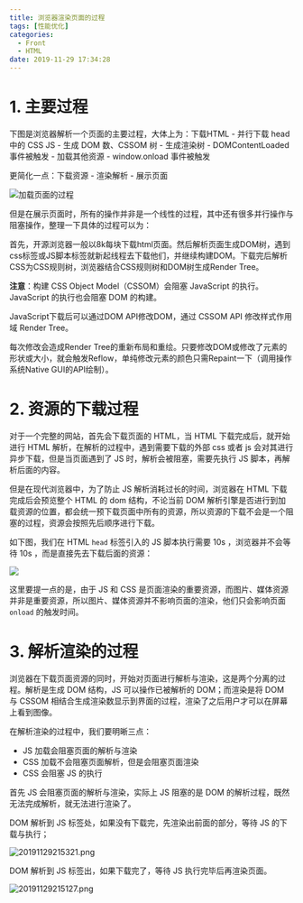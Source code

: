 ```yaml
---
title: 浏览器渲染页面的过程
tags: [性能优化]
categories:
  - Front
  - HTML
date: 2019-11-29 17:34:28
---
```


# 1. 主要过程

下图是浏览器解析一个页面的主要过程，大体上为：下载HTML - 并行下载 head 中的 CSS JS - 生成 DOM 数、CSSOM 树 - 生成渲染树 - DOMContentLoaded 事件被触发 - 加载其他资源 - window.onload 事件被触发

更简化一点：下载资源 - 渲染解析 - 展示页面

![加载页面的过程](http://img.cdn.esunr.xyz/markdown/20191129173553.png)

但是在展示页面时，所有的操作并非是一个线性的过程，其中还有很多并行操作与阻塞操作，整理一下具体的过程可以为：

首先，开源浏览器一般以8k每块下载html页面。然后解析页面生成DOM树，遇到css标签或JS脚本标签就新起线程去下载他们，并继续构建DOM。下载完后解析CSS为CSS规则树，浏览器结合CSS规则树和DOM树生成Render Tree。

**注意**：构建 CSS Object Model（CSSOM）会阻塞 JavaScript 的执行。JavaScript 的执行也会阻塞 DOM 的构建。 

JavaScript下载后可以通过DOM API修改DOM，通过 CSSOM API 修改样式作用域 Render Tree。

每次修改会造成Render Tree的重新布局和重绘。只要修改DOM或修改了元素的形状或大小，就会触发Reflow，单纯修改元素的颜色只需Repaint一下（调用操作系统Native GUI的API绘制）。

# 2. 资源的下载过程

对于一个完整的网站，首先会下载页面的 HTML，当 HTML 下载完成后，就开始进行 HTML 解析，在解析的过程中，遇到需要下载的外部 css 或者 js 会对其进行异步下载，但是当页面遇到了 JS 时，解析会被阻塞，需要先执行 JS 脚本，再解析后面的内容。

但是在现代浏览器中，为了防止 JS 解析消耗过长的时间，浏览器在 HTML 下载完成后会预览整个 HTML 的 dom 结构，不论当前 DOM 解析引擎是否进行到加载资源的位置，都会统一预下载页面中所有的资源，所以资源的下载不会是一个阻塞的过程，资源会按照先后顺序进行下载。

如下图，我们在 HTML `head` 标签引入的 JS 脚本执行需要 10s ，浏览器并不会等待 10s ，而是直接先去下载后面的资源：

![](http://img.cdn.esunr.xyz/markdown/20191129213447.png)

这里要提一点的是，由于 JS 和 CSS 是页面渲染的重要资源，而图片、媒体资源并非是重要资源，所以图片、媒体资源并不影响页面的渲染，他们只会影响页面 `onload` 的触发时间。

# 3. 解析渲染的过程

浏览器在下载页面资源的同时，开始对页面进行解析与渲染，这是两个分离的过程。解析是生成 DOM 结构，JS 可以操作已被解析的 DOM；而渲染是将 DOM 与 CSSOM 相结合生成渲染数显示到界面的过程，渲染了之后用户才可以在屏幕上看到图像。

在解析渲染的过程中，我们要明晰三点：

- JS 加载会阻塞页面的解析与渲染
- CSS 加载不会阻塞页面解析，但是会阻塞页面渲染
- CSS 会阻塞 JS 的执行

首先 JS 会阻塞页面的解析与渲染，实际上 JS 阻塞的是 DOM 的解析过程，既然无法完成解析，就无法进行渲染了。

DOM 解析到 JS 标签处，如果没有下载完，先渲染出前面的部分，等待 JS 的下载与执行；

![20191129215321.png](http://img.cdn.esunr.xyz/markdown/20191129215321.png)

DOM 解析到 JS 标签出，如果下载完了，等待 JS 执行完毕后再渲染页面。

![20191129215127.png](http://img.cdn.esunr.xyz/markdown/20191129215127.png)